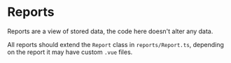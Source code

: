 # Reports

Reports are a view of stored data, the code here doesn't alter any data.

All reports should extend the `Report` class in `reports/Report.ts`, depending
on the report it may have custom `.vue` files.
